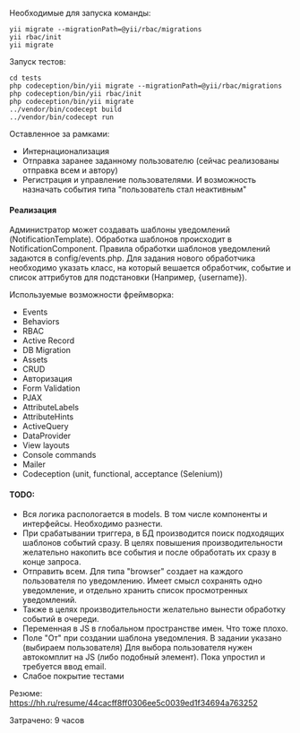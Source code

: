 Необходимые для запуска команды:

```
yii migrate --migrationPath=@yii/rbac/migrations
yii rbac/init
yii migrate
```

Запуск тестов:
```
cd tests
php codeception/bin/yii migrate --migrationPath=@yii/rbac/migrations
php codeception/bin/yii rbac/init
php codeception/bin/yii migrate
../vendor/bin/codecept build
../vendor/bin/codecept run
```
Оставленное за рамками:

* Интернационализация
* Отправка заранее заданному пользователю (сейчас реализованы отправка всем и автору)
* Регистрация и управление пользователями. И возможность назначать события типа "пользователь
стал неактивным"

#### Реализация

Администратор может создавать шаблоны уведомлений (NotificationTemplate).
Обработка шаблонов происходит в NotificationComponent.
Правила обработки шаблонов уведомлений задаются в config/events.php. Для 
задания нового обработчика необходимо указать класс, на который вешается 
обработчик, событие и список аттрибутов для подстановки (Например, {username}).

Используемые возможности фреймворка:

* Events
* Behaviors
* RBAC
* Active Record
* DB Migration
* Assets
* CRUD
* Авторизация
* Form Validation
* PJAX
* AttributeLabels
* AttributeHints
* ActiveQuery
* DataProvider
* View layouts
* Console commands
* Mailer
* Codeception (unit, functional, acceptance (Selenium))


#### TODO:

* Вся логика распологается в models. В том числе компоненты и интерфейсы. Необходимо разнести.
* При срабатывании триггера, в БД производится поиск подходящих шаблонов событий сразу.
В целях повышения производительности желательно накопить все события и после
обработать их сразу в конце запроса.
* Отправить всем. Для типа "browser" создает на каждого пользователя по уведомлению.
Имеет смысл сохранять одно уведомление, и отдельно хранить список просмотренных уведомлений.
* Также в целях производительности желательно вынести обработку событий
в очереди.
* Переменная в JS в глобальном пространстве имен. Что тоже плохо.
* Поле "От" при создании шаблона уведомления. В задании указано (выбираем пользователя)
Для выбора пользователя нужен автокомплит на JS (либо подобный элемент). Пока упростил и требуется ввод email.
* Слабое покрытие тестами


Резюме: https://hh.ru/resume/44cacff8ff0306ee5c0039ed1f34694a763252

Затрачено: 9 часов

